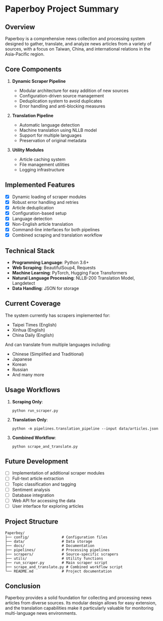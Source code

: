 # Paperboy Project Summary

## Overview

Paperboy is a comprehensive news collection and processing system designed to gather, translate, and analyze news articles from a variety of sources, with a focus on Taiwan, China, and international relations in the Asia-Pacific region.

## Core Components

1. **Dynamic Scraper Pipeline**
   - Modular architecture for easy addition of new sources
   - Configuration-driven source management
   - Deduplication system to avoid duplicates
   - Error handling and anti-blocking measures

2. **Translation Pipeline**
   - Automatic language detection
   - Machine translation using NLLB model
   - Support for multiple languages
   - Preservation of original metadata

3. **Utility Modules**
   - Article caching system
   - File management utilities
   - Logging infrastructure

## Implemented Features

- [x] Dynamic loading of scraper modules
- [x] Robust error handling and retries
- [x] Article deduplication
- [x] Configuration-based setup
- [x] Language detection
- [x] Non-English article translation
- [x] Command-line interfaces for both pipelines
- [x] Combined scraping and translation workflow

## Technical Stack

- **Programming Language**: Python 3.6+
- **Web Scraping**: BeautifulSoup4, Requests
- **Machine Learning**: PyTorch, Hugging Face Transformers
- **Natural Language Processing**: NLLB-200 Translation Model, Langdetect
- **Data Handling**: JSON for storage

## Current Coverage

The system currently has scrapers implemented for:
- Taipei Times (English)
- Xinhua (English)
- China Daily (English)

And can translate from multiple languages including:
- Chinese (Simplified and Traditional)
- Japanese
- Korean
- Russian
- And many more

## Usage Workflows

1. **Scraping Only**:
   ```
   python run_scraper.py
   ```

2. **Translation Only**:
   ```
   python -m pipelines.translation_pipeline --input data/articles.json
   ```

3. **Combined Workflow**:
   ```
   python scrape_and_translate.py
   ```

## Future Development

- [ ] Implementation of additional scraper modules
- [ ] Full-text article extraction
- [ ] Topic classification and tagging
- [ ] Sentiment analysis
- [ ] Database integration
- [ ] Web API for accessing the data
- [ ] User interface for exploring articles

## Project Structure

```
Paperboy/
├── config/               # Configuration files
├── data/                 # Data storage
├── docs/                 # Documentation
├── pipelines/            # Processing pipelines
├── scrapers/             # Source-specific scrapers
├── utils/                # Utility functions
├── run_scraper.py        # Main scraper script
├── scrape_and_translate.py # Combined workflow script
└── README.md             # Project documentation
```

## Conclusion

Paperboy provides a solid foundation for collecting and processing news articles from diverse sources. Its modular design allows for easy extension, and the translation capabilities make it particularly valuable for monitoring multi-language news environments. 